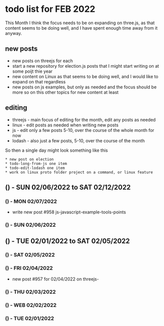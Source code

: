 # todo list for FEB 2022

This Month I think the focus needs to be on expanding on three.js, as that content seems to be doing well, and I have spent enough time away from it anyway.

## new posts
* new posts on threejs for each
* start a new repository for election.js posts that I might start writing on at some poijt thie year
* new content on Linux as that seems to be doing well, and I would like to expand on that regardless
* new posts on js examples, but only as needed and the focus should be more so on this other topics for new content at least

## editing 
* threejs - main focus of editing for the month, edit any posts as needed
* linux - edit posts as needed when writing new posts
* js - edit only a few posts 5-10, over the course of the whole month for now
* lodash - also just a few posts, 5-10, over the course of the month

So then a single day might look something like this
```
* new post on election
* todo-long-from-js one item
* todo-edit-lodash one item
* work on linux proto folder project on a command, or linux feature
```

<!-- ////////// //////////
    WEEK 2
/////////////// ///////-->
## () - SUN 02/06/2022 to  SAT 02/12/2022

### () - MON 02/07/2022
* write new post #958 js-javascript-example-tools-points

### () - SUN 02/06/2022

<!-- ////////// //////////
    WEEK 1
/////////////// ///////-->
## () - TUE 02/01/2022 to  SAT 02/05/2022

### () - SAT 02/05/2022

### () - FRI 02/04/2022
* new post #957 for 02/04/2022 on threejs-

### () - THU 02/03/2022

### () - WEB 02/02/2022

### () - TUE 02/01/2022


